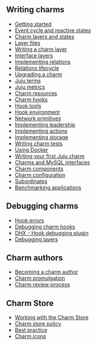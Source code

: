 <h2 id="heading--writing-charms">Writing charms</h2>

- [Getting started](/t/getting-started-with-charm-development/1118)
- [Event cycle and reactive states](/t/event-cycle/1117)
- [Charm layers and states](/t/layers-for-charm-authoring/1122)
- [Layer files](/t/charm-layer-yaml-reference/1165)
- [Writing a charm layer](/t/writing-a-layer-by-example/1120)
- [Interface layers](/t/interface-layers/1121)
- [Implementing relations](/t/implementing-relations/1051)
- [Relations lifecycle](/t/the-lifecycle-of-charm-relations/1050)
- [Upgrading a charm](/t/upgrading-a-charm/1131)
- [Juju terms](/t/writing-charms-that-use-terms/1129)
- [Juju metrics](/t/metric-collecting-charms/1125)
- [Charm resources](/t/using-resources-developer-guide/1127)
- [Charm hooks](/t/charm-hooks/1040)
- [Hook tools](/t/hook-tools/1163)
- [Hook environment](/t/the-hook-environment-hook-tools-and-how-hooks-are-run/1047)
- [Network primitives](/t/charm-network-primitives/1126)
- [Implementing leadership](/t/implementing-leadership/1124)
- [Implementing actions](/t/actions-for-the-charm-author/1113)
- [Implementing storage](/t/writing-charms-that-use-storage/1128)
- [Writing charm tests](/t/writing-charm-tests/1130)
- [Using Docker](/t/using-docker-in-charms/1135)
- [Writing your first Juju charm](/t/writing-your-first-juju-charm/1046)
- [Charms and MySQL interfaces](/t/charms-and-mysql-interfaces/1139)
- [Charm components](/t/components-of-a-charm/1038)
- [Charm configuration](/t/creating-config-yaml-and-configuring-charms/1039)
- [Subordinates](/t/subordinate-applications/1053)
- [Benchmarking applications](/t/benchmarking-juju-applications/1036)

<h2 id="heading--debugging-charms">Debugging charms</h2>

- [Hook errors](/t/dealing-with-errors-encountered-by-charm-hooks/1048)
- [Debugging charm hooks](/t/debugging-charm-hooks/1116)
- [DHX - Hook debugging plugin](/t/dhx-a-customized-hook-debugging-environment-plugin/1114)
- [Debugging layers](/t/debugging-building-layers/1115)

<h2 id="heading--charm-authors">Charm authors</h2>

- [Becoming a charm author](/t/how-to-become-a-juju-charm-author/1049)
- [Charm promulgation](/t/charm-promulgation/1054)
- [Charm review process](/t/charm-review-process/1055)

<h2 id="heading--charm-store">Charm Store</h2>

- [Working with the Charm Store](/t/the-juju-charm-store/1045)
- [Charm store policy](/t/charm-store-policy/1044)
- [Best practice](/t/best-practice-for-charm-authors/1037)
- [Charm icons](/t/creating-icons-for-charms/1041)
